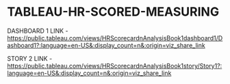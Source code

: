 # TABLEAU-HR-SCORED-MEASURING



DASHBOARD 1 LINK - https://public.tableau.com/views/HRScorecardnAnalysisBook1dashboard1/Dashboard1?:language=en-US&:display_count=n&:origin=viz_share_link


STORY 2 LINK - https://public.tableau.com/views/HRScorecardnAnalysisBook1story/Story1?:language=en-US&:display_count=n&:origin=viz_share_link

